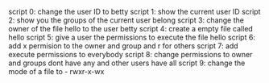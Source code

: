 script 0: change the user ID to betty
script 1: show the current user ID
script 2: show you the groups of the current user belong
script 3: change the owner of the file hello to the user betty
script 4: create a empty file called hello
script 5: give a user the permissions to execute the file hello
script 6: add x permision to the owner and group and r for others
script 7: add execute permissions to everybody
script 8: change permissions to owner and groups dont have any and other users have all
script 9: change the mode of a file to - rwxr-x-wx

